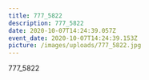 ```yaml
---
title: 777_5822
description: 777_5822
date: 2020-10-07T14:24:39.057Z
event_date: 2020-10-07T14:24:39.153Z
picture: /images/uploads/777_5822.jpg
---
```

777_5822